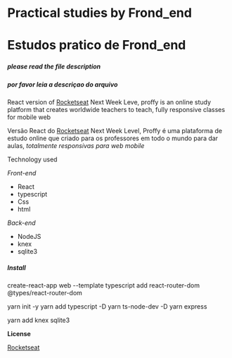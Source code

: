 # Practical studies by Frond_end <h3>
# Estudos pratico de Frond_end <h3>

##### please read the file description <h5>
##### por favor leia a descriçao do arquivo <h5>

React version of  [Rocketseat](https://github.com/Rocketseat) Next Week Leve,
proffy is an online study platform that creates worldwide teachers to teach, fully responsive classes for mobile web</p>



Versão React do [Rocketseat](https://github.com/Rocketseat) Next Week Level,
Proffy é uma plataforma de estudo online que criado para os professores em todo o mundo para dar aulas,
*totalmente responsivas para web mobile*

Technology used

*_Front-end_*

* React
* typescript
* Css
* html

*_Back-end_*

* NodeJS
* knex
* sqlite3

##### Install <h5>

create-react-app web --template typescript
add react-router-dom
@types/react-router-dom

yarn init -y
yarn add typescript -D
yarn ts-node-dev -D
yarn express 

yarn add knex sqlite3


**License**

[Rocketseat](https://github.com/Rocketseat)
